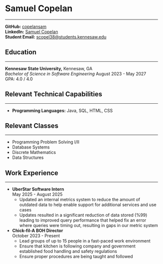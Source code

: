 # Samuel Copelan
 
***

**GitHub:** [copelansam](https://github.com/copelansam) <br>
**LinkedIn:**  [Samuel Copelan](https://www.linkedin.com/in/samuel-copelan-9994a7222/)<br>
**Student Email:** scopel38@students.kennesaw.edu



## Education
***
**Kennesaw State University,** Kennesaw, GA <br>
*Bachelor of Science in Software Engineering* August 2023 - May 2027 <br>
GPA: 4.0 / 4.0


## Relevant Technical Capabilities
***
- **Programming Languages:** Java, SQL, HTML, CSS


## Relevant Classes
***
 - Programming Problem Solving I/II
 - Database Systems
 - Discrete Mathematics
 - Data Structures


## Work Experience
 ***
- **UberStar Software Intern**
<br>May 2025 - August 2025
    - Updated an internal metrics system to reduce the amount of outdated data to help enable support for additional services and use cases
    - Updates resulted in a significant reduction of data stored (%99) leading to improved query performance that helped fix an error where queries were timing out, resulting in gaps in our metric system
- **Chick-fil-A BOH Director**
<br> October 2023 - Present
  - Lead groups of up to 15 people in a fast-paced work environment
  - Ensure that kitchen is following company and government established food handling and safety regulations
  - Ensure proper procedures are being taught and followed